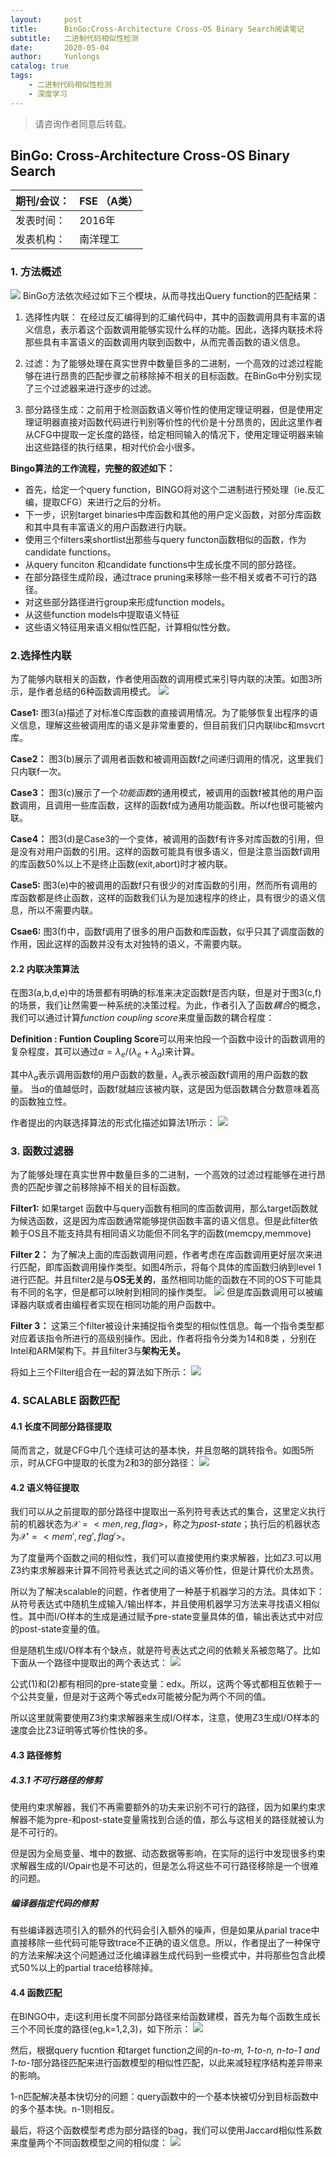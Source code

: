 ```yaml
---
layout:     post
title:      BinGo:Cross-Architecture Cross-OS Binary Search阅读笔记
subtitle:   二进制代码相似性检测
date:       2020-05-04
author:     Yunlongs
catalog: true
tags:
    - 二进制代码相似性检测
    - 深度学习
---
```


>请咨询作者同意后转载。

## BinGo: Cross-Architecture Cross-OS Binary Search

|期刊/会议： |FSE （A类）|
| ---|---|
|发表时间：|2016年|
|发表机构：|南洋理工|

###  1. 方法概述
![](https://yunlongs-1253041399.cos.ap-chengdu.myqcloud.com/image/Similary_Detection/78.png)
BinGo方法依次经过如下三个模块，从而寻找出Query function的匹配结果：
1.	选择性内联： 在经过反汇编得到的汇编代码中，其中的函数调用具有丰富的语义信息，表示着这个函数调用能够实现什么样的功能。因此，选择内联技术将那些具有丰富语义的函数调用内联到函数中，从而完善函数的语义信息。


2.	过滤：为了能够处理在真实世界中数量巨多的二进制，一个高效的过滤过程能够在进行昂贵的匹配步骤之前移除掉不相关的目标函数。在BinGo中分别实现了三个过滤器来进行逐步的过滤。

3.	部分路径生成：之前用于检测函数语义等价性的使用定理证明器，但是使用定理证明器直接对函数代码进行判别等价性的代价是十分昂贵的，因此这里作者从CFG中提取一定长度的路径，给定相同输入的情况下，使用定理证明器来输出这些路径的执行结果，相对代价会小很多。

**Bingo算法的工作流程，完整的叙述如下：**
- 首先，给定一个query function，BINGO将对这个二进制进行预处理（ie.反汇编，提取CFG）来进行之后的分析。
- 下一步，识别target binaries中库函数和其他的用户定义函数，对部分库函数和其中具有丰富语义的用户函数进行内联。
- 使用三个filters来shortlist出那些与query functon函数相似的函数，作为candidate functions。
- 从query funciton 和candidate functions中生成长度不同的部分路径。
- 在部分路径生成阶段，通过trace pruning来移除一些不相关或者不可行的路径。
- 对这些部分路径进行group来形成function models。
- 从这些function models中提取语义特征
- 这些语义特征用来语义相似性匹配，计算相似性分数。

### 2.选择性内联
为了能够内联相关的函数，作者使用函数的调用模式来引导内联的决策。如图3所示，是作者总结的6种函数调用模式。
![](https://yunlongs-1253041399.cos.ap-chengdu.myqcloud.com/image/Similary_Detection/79.png)

**Case1:** 图3(a)描述了对标准C库函数的直接调用情况。为了能够恢复出程序的语义信息，理解这些被调用库的语义是非常重要的，但目前我们只内联libc和msvcrt库。

**Case2：** 图3(b)展示了调用者函数和被调用函数f之间递归调用的情况，这里我们只内联f一次。

**Case3：** 图3(c)展示了一个*功能函数*的通用模式，被调用的函数f被其他的用户函数调用，且调用一些库函数，这样的函数f成为通用功能函数。所以f也很可能被内联。

**Case4：** 图3(d)是Case3的一个变体，被调用的函数f有许多对库函数的引用，但是没有对用户函数的引用。这样的函数可能具有很多语义，但是注意当函数f调用的库函数50%以上不是终止函数(exit,abort)时才被内联。

**Case5:** 图3(e)中的被调用的函数f只有很少的对库函数的引用，然而所有调用的库函数都是终止函数，这样的函数我们认为是加速程序的终止，具有很少的语义信息，所以不需要内联。

**Csae6:** 图3(f)中，函数f调用了很多的用户函数和库函数，似乎只其了调度函数的作用，因此这样的函数并没有太对独特的语义，不需要内联。

#### 2.2 内联决策算法
在图3(a,b,d,e)中的场景都有明确的标准来决定函数f是否内联，但是对于图3(c,f)的场景，我们让然需要一种系统的决策过程。为此，作者引入了函数*耦合*的概念，我们可以通过计算*function coupling score*来度量函数的耦合程度：

**Definition : Funtion Coupling Score**可以用来怕段一个函数中设计的函数调用的复杂程度，其可以通过$\alpha = \lambda_e / (\lambda_e + \lambda_a)$来计算。

其中$\lambda_a$表示调用函数f的用户函数的数量，$\lambda_e$表示被函数f调用的用户函数的数量。
当$\alpha$的值越低时，函数f就越应该被内联，这是因为低函数耦合分数意味着高的函数独立性。

作者提出的内联选择算法的形式化描述如算法1所示：
![](https://yunlongs-1253041399.cos.ap-chengdu.myqcloud.com/image/Similary_Detection/80.png)

### 3. 函数过滤器
为了能够处理在真实世界中数量巨多的二进制，一个高效的过滤过程能够在进行昂贵的匹配步骤之前移除掉不相关的目标函数。

**Filter1:** 如果target 函数中与query函数有相同的库函数调用，那么target函数就为候选函数，这是因为库函数通常能够提供函数丰富的语义信息。但是此filter依赖于OS且不能支持具有相同语义功能但不同名字的函数(memcpy,memmove) 

**Filter 2：** 为了解决上面的库函数调用问题，作者考虑在库函数调用更好层次来进行匹配，即库函数调用操作类型。如图4所示，将每个具体的库函数归纳到level 1进行匹配。并且filter2是与**OS无关的**，虽然相同功能的函数在不同的OS下可能具有不同的名字，但是都可以映射到相同的操作类型。
![](https://yunlongs-1253041399.cos.ap-chengdu.myqcloud.com/image/Similary_Detection/81.png)
但是库函数调用可以被编译器内联或者由编程者实现在相同功能的用户函数中。

**Filter 3：** 这第三个filter被设计来捕捉指令类型的相似性信息。每一个指令类型都对应着该指令所进行的高级别操作。因此，作者将指令分类为14和8类 ，分别在Intel和ARM架构下。并且filter3与**架构无关。**

将如上三个Filter组合在一起的算法如下所示：
![](https://yunlongs-1253041399.cos.ap-chengdu.myqcloud.com/image/Similary_Detection/82.png)

### 4. SCALABLE 函数匹配

#### 4.1 长度不同部分路径提取
简而言之，就是CFG中几个连续可达的基本快，并且忽略的跳转指令。如图5所示，时从CFG中提取的长度为2和3的部分路径：
![](https://yunlongs-1253041399.cos.ap-chengdu.myqcloud.com/image/Similary_Detection/83.png)

#### 4.2 语义特征提取
我们可以从之前提取的部分路径中提取出一系列符号表达式的集合，这里定义执行前的机器状态为$\mathcal{X}  = <men,reg,flag >$，称之为*post-state*；执行后的机器状态为$\mathcal{X'} = <mem',reg',flag'>$。

为了度量两个函数之间的相似性，我们可以直接使用约束求解器，比如*Z3*.可以用Z3约束求解器来计算不同符号表达式之间的语义等价性，但是计算代价太昂贵。

所以为了解决scalable的问题，作者使用了一种基于机器学习的方法。具体如下：从符号表达式中随机生成输入/输出样本，并且使用机器学习方法来寻找语义相似性。其中而I/O样本的生成是通过赋予pre-state变量具体的值，输出表达式中对应的post-state变量的值。

但是随机生成I/O样本有个缺点，就是符号表达式之间的依赖关系被忽略了。比如下面从一个路径中提取出的两个表达式：
![](https://yunlongs-1253041399.cos.ap-chengdu.myqcloud.com/image/Similary_Detection/84.png)

公式(1)和(2)都有相同的pre-state变量：edx。所以，这两个等式都相互依赖于一个公共变量，但是对于这两个等式edx可能被分配为两个不同的值。

所以这里就需要使用Z3约束求解器来生成I/O样本，注意，使用Z3生成I/O样本的速度会比Z3证明等式等价性快的多。

#### 4.3 路径修剪
##### 4.3.1 不可行路径的修剪
使用约束求解器，我们不再需要额外的功夫来识别不可行的路径，因为如果约束求解器不能为pre-和post-state变量需找到合适的值，那么与这相关的路径就被认为是不可行的。

但是因为全局变量、堆中的数据、动态数据等影响，在实际的运行中发现很多约束求解器生成的I/Opair也是不可达的，但是怎么将这些不可行路径移除是一个很难的问题。

##### 编译器指定代码的修剪
有些编译器选项引入的额外的代码会引入额外的噪声，但是如果从parial trace中直接移除一些代码可能导致trace不正确的语义信息。所以，作者提出了一种保守的方法来解决这个问题通过泛化编译器生成代码到一些模式中，并将那些包含此模式50%以上的partial trace给移除掉。

#### 4.4 函数匹配
在BINGO中，走i这利用长度不同部分路径来给函数建模，首先为每个函数生成长三个不同长度的路径(eg,k=1,2,3)，如下所示：
![](https://yunlongs-1253041399.cos.ap-chengdu.myqcloud.com/image/Similary_Detection/85.png)

然后，根据query fucntion 和target function之间的*n-to-m, 1-to-n, n-to-1 and 1-to-1*部分路径匹配来进行函数模型的相似性匹配，以此来减轻程序结构差异带来的影响。

1-n匹配解决基本快切分的问题：query函数中的一个基本快被切分到目标函数中的多个基本快。n-1则相反。

最后，将这个函数模型考虑为部分路径的bag，我们可以使用Jaccard相似性系数来度量两个不同函数模型之间的相似度：
![](https://yunlongs-1253041399.cos.ap-chengdu.myqcloud.com/image/Similary_Detection/86.png)
